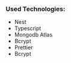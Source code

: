 <h3>Used Technologies:</h3>
<ul>
    <li>Nest</li>
    <li>Typescript</li>
    <li>Mongodb Atlas</li>
    <li>Bcrypt</li>
    <li>Prettier</li>
    <li>Bcrypt</li>
</ul>